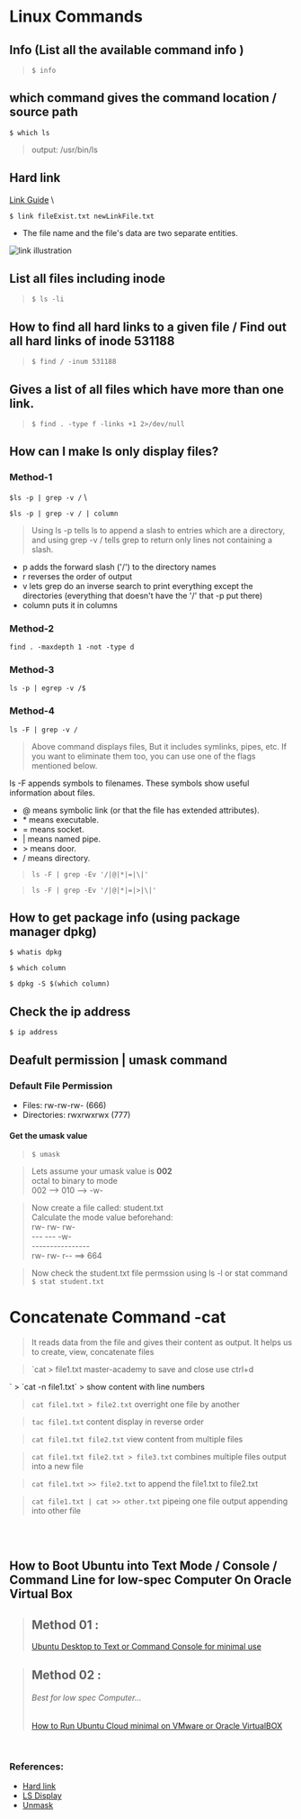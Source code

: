 # Linux Commands

## Info (List all the available command info )
> `$ info`

## which command gives the command location / source path
`$ which ls`

> output:
> /usr/bin/ls

## Hard link
[Link Guide](https://www.computerhope.com/unix/uln.htm) \

``$ link fileExist.txt newLinkFile.txt``

* The file name and the file's data are two separate entities.

![link illustration](https://www.computerhope.com/unix/images/nolink-diagram.jpg)

## List all files including inode
> `$ ls -li`

## How to find all hard links to a given file / Find out all hard links of inode 531188
> `$ find / -inum 531188`

## Gives a list of all files which have more than one link.
> `$ find . -type f -links +1 2>/dev/null`

## How can I make ls only display files?
### Method-1
`$ls -p | grep -v /` \

`$ls -p | grep -v / | column`

> Using ls -p tells ls to append a slash to entries which are a directory, and using grep -v / tells grep to return only lines not containing a slash.

- p adds the forward slash ('/') to the directory names
- r reverses the order of output
- v lets grep do an inverse search to print everything except the directories (everything that doesn't have the '/' that -p put there)
- column puts it in columns


### Method-2
`find . -maxdepth 1 -not -type d`

### Method-3
`ls -p | egrep -v /$`

### Method-4
`ls -F | grep -v /`
> Above command displays files, But it includes symlinks, pipes, etc. If you want to eliminate them too, you can use one of the flags mentioned below.

ls -F appends symbols to filenames. These symbols show useful information about files.

- @ means symbolic link (or that the file has extended attributes).
- \* means executable.
- = means socket.
- | means named pipe.
- \> means door.
- / means directory.

> `ls -F | grep -Ev '/|@|*|=|\|'`

> `ls -F | grep -Ev '/|@|*|=|>|\|'`

## How to get package info (using package manager dpkg)
`$ whatis dpkg`

`$ which column`

`$ dpkg -S $(which column)`

## Check the ip address
`$ ip address`

## Deafult permission | umask command

### Default File Permission
* Files: rw-rw-rw- (666)
* Directories: rwxrwxrwx (777)

#### Get the umask value
>`$ umask`

>Lets assume your umask value is **002** \
>octal to binary to mode \
>002 --> 010 --> -w- 

> Now create a file called: student.txt \
> Calculate the mode value beforehand: \
> rw- rw- rw- \
> --- --- -w- \
> ---------------- \
> rw- rw- r-- ==> 664

> Now check the student.txt file permssion using ls -l or stat command
`$ stat student.txt`
>

# Concatenate Command -cat
> It reads data from the file  and gives their content as output. It helps us to create, view, concatenate files

> `cat > file1.txt
 master-academy
 to save and close use ctrl+d
 <newline feed>
`
> `cat -n file1.txt`
> show content with line numbers

> `cat file1.txt > file2.txt` overright one file by another

> `tac file1.txt` content display in reverse order

> `cat file1.txt file2.txt` view content from multiple files

> `cat file1.txt file2.txt > file3.txt` combines multiple files output into a new file

> `cat file1.txt >> file2.txt` to append the file1.txt to file2.txt

> `cat file1.txt | cat >> other.txt` pipeing one file output appending into other file

<br />
<br />

## How to Boot Ubuntu into Text Mode / Console / Command Line for low-spec Computer On Oracle Virtual Box

> ## Method 01 : 
> [Ubuntu Desktop to Text or Command Console for minimal use](https://github.com/shamim4s/linux-guide/blob/master/Ubuntu-Desktop-to-Text-or-Command-Console-for-minimal-use.md)

> ## Method 02 :
> ###### Best for low spec Computer...
> [How to Run Ubuntu Cloud minimal on VMware or Oracle VirtualBOX](https://github.com/shamim4s/linux-guide/blob/master/Ubuntu-Cloud-for-oracle-virtualBox.md)
> <br />
<br />


### References:
* [Hard link](https://www.cyberciti.biz/faq/how-to-find-all-hard-links-in-a-directory-on-linux/)
* [LS Display](https://askubuntu.com/questions/811210/how-can-i-make-ls-only-display-files)
* [Unmask](https://www.youtube.com/watch?v=JYT7y_Pe9wE)

